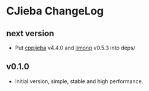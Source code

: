 # CJieba ChangeLog

## next version

+ Put [cppjieba] v4.4.0 and [limonp] v0.5.3 into deps/

## v0.1.0

+ Initial version, simple, stable and high performance.

[cppjieba]:https://github.com/yanyiwu/cppjieba
[limonp]:https://github.com/yanyiwu/limonp
